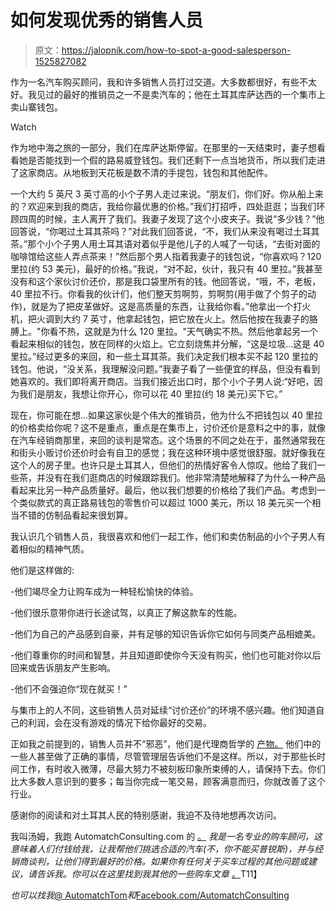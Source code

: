 # 如何发现优秀的销售人员

> 原文：<https://jalopnik.com/how-to-spot-a-good-salesperson-1525827082>

作为一名汽车购买顾问，我和许多销售人员打过交道。大多数都很好，有些不太好。我见过的最好的推销员之一不是卖汽车的；他在土耳其库萨达西的一个集市上卖山寨钱包。

Watch

作为地中海之旅的一部分，我们在库萨达斯停留。在那里的一天结束时，妻子想看看她是否能找到一个假的路易威登钱包。我们还剩下一点当地货币，所以我们走进了这家商店。从地板到天花板是数不清的手提包，钱包和其他配件。

一个大约 5 英尺 3 英寸高的小个子男人走过来说。“朋友们，你们好。你从船上来的？欢迎来到我的商店，我给你最优惠的价格。”我们打招呼，四处逛逛；当我们环顾四周的时候，主人离开了我们。我妻子发现了这个小皮夹子。我说“多少钱？”他回答说，“你喝过土耳其茶吗？”对此我们回答说，“不，我们从来没有喝过土耳其茶。”那个小个子男人用土耳其语对着似乎是他儿子的人喊了一句话，“去街对面的咖啡馆给这些人弄点茶来！”然后那个男人指着我妻子的钱包说，“你喜欢吗？120 里拉(约 53 美元)，最好的价格。”我说，“对不起，伙计，我只有 40 里拉。”我甚至没有和这个家伙讨价还价，那是我口袋里所有的钱。他回答说，“哦，不，老板，40 里拉不行。你看我的伙计们，他们整天剪啊剪，剪啊剪(用手做了个剪子的动作)，就是为了把皮革做好。这是高质量的东西，让我给你看。”他拿出一个打火机，把火调到大约 7 英寸，他拿起钱包，把它放在火上。然后他按在我妻子的胳膊上。"你看不热，这就是为什么 120 里拉。"天气确实不热。然后他拿起另一个看起来相似的钱包，放在同样的火焰上。它立刻烧焦并分解，“这是垃圾...这是 40 里拉。”经过更多的来回，和一些土耳其茶。我们决定我们根本买不起 120 里拉的钱包。他说，“没关系，我理解没问题。”我妻子看了一些便宜的样品，但没有看到她喜欢的。我们即将离开商店。当我们接近出口时，那个小个子男人说:“好吧，因为我们是朋友，我想让你开心，你可以花 40 里拉(约 18 美元)买下它。”

现在，你可能在想...如果这家伙是个伟大的推销员，他为什么不把钱包以 40 里拉的价格卖给你呢？这不是重点，重点是在集市上，讨价还价是意料之中的事，就像在汽车经销商那里，来回的谈判是常态。这个场景的不同之处在于，虽然通常我在和街头小贩讨价还价时会有自卫的感觉；我在这种环境中感觉很舒服。就好像我在这个人的房子里。也许只是土耳其人，但他们的热情好客令人惊叹。他给了我们一些茶，并没有在我们逛商店的时候跟踪我们。他非常清楚地解释了为什么一种产品看起来比另一种产品质量好。最后，他以我们想要的价格给了我们产品。考虑到一个类似款式的真正路易钱包的零售价可以超过 1000 美元，所以 18 美元买一个相当不错的仿制品看起来很划算。

我认识几个销售人员，我很喜欢和他们一起工作，他们和卖仿制品的小个子男人有着相似的精神气质。

他们是这样做的:

-他们竭尽全力让购车成为一种轻松愉快的体验。

-他们很乐意带你进行长途试驾，以真正了解这款车的性能。

-他们为自己的产品感到自豪，并有足够的知识告诉你它如何与同类产品相媲美。

-他们尊重你的时间和智慧，并且知道即使你今天没有购买，他们也可能对你以后回来或告诉朋友产生影响。

-他们不会强迫你“现在就买！”

与集市上的人不同，这些销售人员对延续“讨价还价”的环境不感兴趣。他们知道自己的利润，会在没有游戏的情况下给你最好的交易。

正如我之前提到的，销售人员并不“邪恶”，他们是代理商哲学的 [产物。](https://jalopnik.com/salespeople-arent-the-problem-its-management-1307102960) 他们中的一些人甚至做了正确的事情，尽管管理层告诉他们不是这样。所以，对于那些长时间工作，有时收入微薄，尽最大努力不被刻板印象所束缚的人，请保持下去。你们比大多数人意识到的要多；每当你完成一笔交易，顾客满意而归，你就改善了这个行业。

感谢你的阅读和对土耳其人民的特别感谢，我迫不及待地想再次访问。

我叫汤姆，我跑 AutomatchConsulting.com 的 [。](http://www.automatchconsulting.com/) *我是一名专业的购车顾问，这意味着人们付钱给我，让我帮他们挑选合适的汽车(不，你不能买普锐斯)，并与经销商谈判，让他们得到最好的价格。如果你有任何关于买车过程的其他问题或建议，请告诉我。你可以在这里找到我其他的一些购车文章* [。](http://automatchtom.kinja.com/tag/automatch-consulting)T11】

*也可以找我*[@ AutomatchTom](https://twitter.com/AutomatchTom)*和*[Facebook.com/AutomatchConsulting](https://www.facebook.com/AutomatchConsulting)